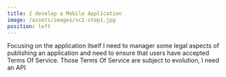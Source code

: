 ```yaml
---
title: I develop a Mobile Application
image: /assets/images/uc2-step1.jpg
position: left
---
```


Focusing on the application itself I need to manager some legal aspects of publishing an application and need to 
ensure that users have accepted Terms Of Service. 
Those Terms Of Service are subject to evolution, I need an API 
